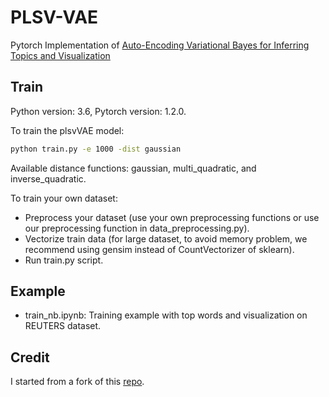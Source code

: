 
# PLSV-VAE 
Pytorch Implementation of [Auto-Encoding Variational Bayes for Inferring Topics and Visualization](https://arxiv.org/abs/2010.09233)

## Train
Python version: 3.6, Pytorch version: 1.2.0.

To train the plsvVAE model:
```bash
python train.py -e 1000 -dist gaussian
```
Available distance functions: gaussian, multi_quadratic, and inverse_quadratic.

To train your own dataset:

* Preprocess your dataset (use your own preprocessing functions or use our preprocessing function in data_preprocessing.py).
* Vectorize train data (for large dataset, to avoid memory problem, we recommend using gensim instead of CountVectorizer of sklearn).
* Run train.py script.
## Example
* train_nb.ipynb: Training example with top words and visualization on REUTERS dataset.

## Credit
I started from a fork of this [repo](https://github.com/hyqneuron/pytorch-avitm.git).
